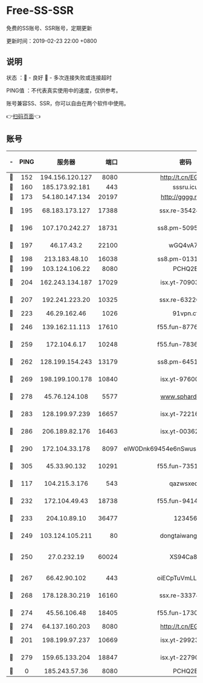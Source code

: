 # Free-SS-SSR

免费的SS账号、SSR账号，定期更新

更新时间：2019-02-23 22:00 +0800

## 说明

状态     ：🙂 - 良好 🙁 - 多次连接失败或连接超时

PING值   ：不代表真实使用中的速度，仅供参考。

账号兼容SS、SSR，你可以自由在两个软件中使用。

👉[扫码页面](https://liesauer.github.io/free-ss-ssr.github.io/)👈

## 账号

|-|PING|服务器|端口|密码|加密方式|区域|
|:----:|:----:|:-----:|-----:|:----:|:----:|:----:|
|🙂|152|194.156.120.127|8080|http://t.cn/EGJIyrl|rc4-md5|RU|
|🙂|160|185.173.92.181|443|sssru.icu|rc4-md5|RU|
|🙂|173|54.180.147.134|20197|http://gggg.rocks|chacha20|KR|
|🙂|195|68.183.173.127|17388|ssx.re-35424497|aes-256-cfb|US|
|🙂|196|107.170.242.27|18731|ss8.pm-50950263|aes-256-cfb|US|
|🙂|197|46.17.43.2|22100|wGQ4vA7D|aes-256-gcm|RU|
|🙂|198|213.183.48.10|16038|ss8.pm-01318678|rc4-md5|RU|
|🙂|199|103.124.106.22|8080|PCHQ2E|rc4-md5|US|
|🙂|204|162.243.134.187|17029|isx.yt-70903569|aes-256-cfb|US|
|🙂|207|192.241.223.20|10325|ssx.re-63226148|aes-256-cfb|US|
|🙂|223|46.29.162.46|1026|91vpn.cf|rc4-md5|RU|
|🙂|246|139.162.11.113|17610|f55.fun-87762700|aes-256-cfb|SG|
|🙂|259|172.104.6.17|10248|f55.fun-78360191|aes-256-cfb|US|
|🙂|262|128.199.154.243|13179|ss8.pm-64511599|aes-256-cfb|SG|
|🙂|269|198.199.100.178|10840|isx.yt-97600185|aes-256-cfb|US|
|🙂|278|45.76.124.108|5577|www.sphard.com|aes-256-cfb|AU|
|🙂|283|128.199.97.239|16657|isx.yt-72216653|aes-256-cfb|SG|
|🙂|286|206.189.82.176|16463|isx.yt-00362323|aes-256-cfb|SG|
|🙂|290|172.104.33.178|8097|eIW0Dnk69454e6nSwuspv9DmS201tQ0D|aes-256-cfb|SG|
|🙂|305|45.33.90.132|10291|f55.fun-73512768|aes-256-cfb|US|
|🙂|117|104.215.3.176|543|qazwsxedc|aes-256-gcm|JP|
|🙂|232|172.104.49.43|18738|f55.fun-94147766|aes-256-cfb|SG|
|🙂|233|204.10.89.10|36477|123456|aes-256-cfb|US|
|🙂|249|103.124.105.211|80|dongtaiwang.com|aes-256-cfb|US|
|🙂|250|27.0.232.19|60024|XS94Ca8K|xchacha20-ietf-poly1305|HK|
|🙂|267|66.42.90.102|443|oiECpTuVmLLxk4Ts|aes-256-cfb|US|
|🙂|268|178.128.30.219|16160|ssx.re-33374521|aes-256-cfb|SG|
|🙂|274|45.56.106.48|18405|f55.fun-17301402|aes-256-cfb|US|
|🙂|274|64.137.160.203|8080|http://t.cn/EGJIyrl|rc4-md5|CA|
|🙁|201|198.199.97.237|10669|isx.yt-29923675|aes-256-cfb|US|
|🙁|279|159.65.133.204|18847|isx.yt-22790068|aes-256-cfb|SG|
|🙁|0|185.243.57.36|8080|PCHQ2E|rc4-md5|US|
